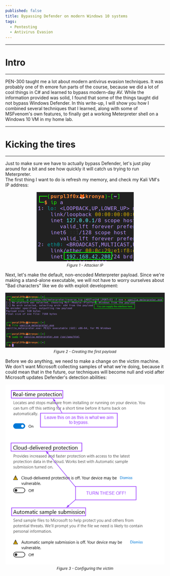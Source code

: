 ```yaml
---
published: false
title: Bypassing Defender on modern Windows 10 systems
tags:
  - Pentesting
  - Antivirus Evasion
---
```


-----
# Intro
-----  

PEN-300 taught me a lot about modern antivirus evasion techniques. It was probably one of th emore fun parts of the course, because we did a lot of cool things in C# and learned to bypass modern-day AV. While the information provided was solid, I found that some of the things taught did not bypass Windows Defender. In this write-up, I will show you how I combined several techniques that I learned, along with some of MSFvenom's own features, to finally get a working Meterpreter shell on a Windows 10 VM in my home lab.  

-----
# Kicking the tires
-----  

Just to make sure we have to actually bypass Defender, let's just play around for a bit and see how quickly it will catch us trying to run Meterpreter.  
The first thing I want to do is refresh my memory, and check my Kali VM's IP address:
<center><img src="/assets/images/av/1.png" /></center>  
<center><i><small>Figure 1 - Attacker IP</small></i></center>  

Next, let's make the default, non-encoded Meterpreter payload. Since we're making a stand-alone executable, we will not have to worry ourselves about "Bad characters" like we do with exploit development:  
<center><img src="/assets/images/av/2.png" /></center>  
<center><i><small>Figure 2 - Creating the first payload</small></i></center>

Before we do anything, we need to make a change on the victim machine. We don't want Microsoft collecting samples of what we're doing, because it could mean that in the future, our techniques will become null and void after Microsoft updates Defender's detection abilities:  
<center><img src="/assets/images/av/3.png" /></center>  
<center><i><small>Figure 3 - Configuring the victim</small></i></center>
